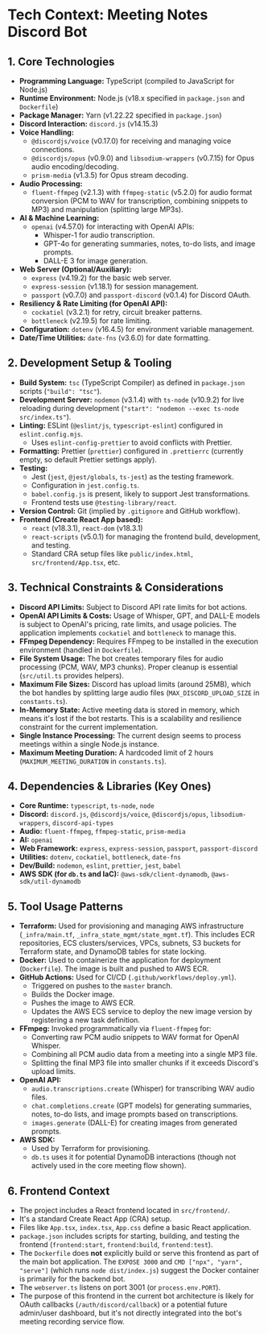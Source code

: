 # Tech Context: Meeting Notes Discord Bot

## 1. Core Technologies

*   **Programming Language:** TypeScript (compiled to JavaScript for Node.js)
*   **Runtime Environment:** Node.js (v18.x specified in `package.json` and `Dockerfile`)
*   **Package Manager:** Yarn (v1.22.22 specified in `package.json`)
*   **Discord Interaction:** `discord.js` (v14.15.3)
*   **Voice Handling:**
    *   `@discordjs/voice` (v0.17.0) for receiving and managing voice connections.
    *   `@discordjs/opus` (v0.9.0) and `libsodium-wrappers` (v0.7.15) for Opus audio encoding/decoding.
    *   `prism-media` (v1.3.5) for Opus stream decoding.
*   **Audio Processing:**
    *   `fluent-ffmpeg` (v2.1.3) with `ffmpeg-static` (v5.2.0) for audio format conversion (PCM to WAV for transcription, combining snippets to MP3) and manipulation (splitting large MP3s).
*   **AI & Machine Learning:**
    *   `openai` (v4.57.0) for interacting with OpenAI APIs:
        *   Whisper-1 for audio transcription.
        *   GPT-4o for generating summaries, notes, to-do lists, and image prompts.
        *   DALL-E 3 for image generation.
*   **Web Server (Optional/Auxiliary):**
    *   `express` (v4.19.2) for the basic web server.
    *   `express-session` (v1.18.1) for session management.
    *   `passport` (v0.7.0) and `passport-discord` (v0.1.4) for Discord OAuth.
*   **Resiliency & Rate Limiting (for OpenAI API):**
    *   `cockatiel` (v3.2.1) for retry, circuit breaker patterns.
    *   `bottleneck` (v2.19.5) for rate limiting.
*   **Configuration:** `dotenv` (v16.4.5) for environment variable management.
*   **Date/Time Utilities:** `date-fns` (v3.6.0) for date formatting.

## 2. Development Setup & Tooling

*   **Build System:** `tsc` (TypeScript Compiler) as defined in `package.json` scripts (`"build": "tsc"`).
*   **Development Server:** `nodemon` (v3.1.4) with `ts-node` (v10.9.2) for live reloading during development (`"start": "nodemon --exec ts-node src/index.ts"`).
*   **Linting:** ESLint (`@eslint/js`, `typescript-eslint`) configured in `eslint.config.mjs`.
    *   Uses `eslint-config-prettier` to avoid conflicts with Prettier.
*   **Formatting:** Prettier (`prettier`) configured in `.prettierrc` (currently empty, so default Prettier settings apply).
*   **Testing:**
    *   Jest (`jest`, `@jest/globals`, `ts-jest`) as the testing framework.
    *   Configuration in `jest.config.ts`.
    *   `babel.config.js` is present, likely to support Jest transformations.
    *   Frontend tests use `@testing-library/react`.
*   **Version Control:** Git (implied by `.gitignore` and GitHub workflow).
*   **Frontend (Create React App based):**
    *   `react` (v18.3.1), `react-dom` (v18.3.1)
    *   `react-scripts` (v5.0.1) for managing the frontend build, development, and testing.
    *   Standard CRA setup files like `public/index.html`, `src/frontend/App.tsx`, etc.

## 3. Technical Constraints & Considerations

*   **Discord API Limits:** Subject to Discord API rate limits for bot actions.
*   **OpenAI API Limits & Costs:** Usage of Whisper, GPT, and DALL-E models is subject to OpenAI's pricing, rate limits, and usage policies. The application implements `cockatiel` and `bottleneck` to manage this.
*   **FFmpeg Dependency:** Requires FFmpeg to be installed in the execution environment (handled in `Dockerfile`).
*   **File System Usage:** The bot creates temporary files for audio processing (PCM, WAV, MP3 chunks). Proper cleanup is essential (`src/util.ts` provides helpers).
*   **Maximum File Sizes:** Discord has upload limits (around 25MB), which the bot handles by splitting large audio files (`MAX_DISCORD_UPLOAD_SIZE` in `constants.ts`).
*   **In-Memory State:** Active meeting data is stored in memory, which means it's lost if the bot restarts. This is a scalability and resilience constraint for the current implementation.
*   **Single Instance Processing:** The current design seems to process meetings within a single Node.js instance.
*   **Maximum Meeting Duration:** A hardcoded limit of 2 hours (`MAXIMUM_MEETING_DURATION` in `constants.ts`).

## 4. Dependencies & Libraries (Key Ones)

*   **Core Runtime:** `typescript`, `ts-node`, `node`
*   **Discord:** `discord.js`, `@discordjs/voice`, `@discordjs/opus`, `libsodium-wrappers`, `discord-api-types`
*   **Audio:** `fluent-ffmpeg`, `ffmpeg-static`, `prism-media`
*   **AI:** `openai`
*   **Web Framework:** `express`, `express-session`, `passport`, `passport-discord`
*   **Utilities:** `dotenv`, `cockatiel`, `bottleneck`, `date-fns`
*   **Dev/Build:** `nodemon`, `eslint`, `prettier`, `jest`, `babel`
*   **AWS SDK (for `db.ts` and IaC):** `@aws-sdk/client-dynamodb`, `@aws-sdk/util-dynamodb`

## 5. Tool Usage Patterns

*   **Terraform:** Used for provisioning and managing AWS infrastructure (`_infra/main.tf`, `_infra_state_mgmt/state_mgmt.tf`). This includes ECR repositories, ECS clusters/services, VPCs, subnets, S3 buckets for Terraform state, and DynamoDB tables for state locking.
*   **Docker:** Used to containerize the application for deployment (`Dockerfile`). The image is built and pushed to AWS ECR.
*   **GitHub Actions:** Used for CI/CD (`.github/workflows/deploy.yml`).
    *   Triggered on pushes to the `master` branch.
    *   Builds the Docker image.
    *   Pushes the image to AWS ECR.
    *   Updates the AWS ECS service to deploy the new image version by registering a new task definition.
*   **FFmpeg:** Invoked programmatically via `fluent-ffmpeg` for:
    *   Converting raw PCM audio snippets to WAV format for OpenAI Whisper.
    *   Combining all PCM audio data from a meeting into a single MP3 file.
    *   Splitting the final MP3 file into smaller chunks if it exceeds Discord's upload limits.
*   **OpenAI API:**
    *   `audio.transcriptions.create` (Whisper) for transcribing WAV audio files.
    *   `chat.completions.create` (GPT models) for generating summaries, notes, to-do lists, and image prompts based on transcriptions.
    *   `images.generate` (DALL-E) for creating images from generated prompts.
*   **AWS SDK:**
    *   Used by Terraform for provisioning.
    *   `db.ts` uses it for potential DynamoDB interactions (though not actively used in the core meeting flow shown).

## 6. Frontend Context

*   The project includes a React frontend located in `src/frontend/`.
*   It's a standard Create React App (CRA) setup.
*   Files like `App.tsx`, `index.tsx`, `App.css` define a basic React application.
*   `package.json` includes scripts for starting, building, and testing the frontend (`frontend:start`, `frontend:build`, `frontend:test`).
*   The `Dockerfile` does **not** explicitly build or serve this frontend as part of the main bot application. The `EXPOSE 3000` and `CMD ["npx", "yarn", "serve"]` (which runs `node dist/index.js`) suggest the Docker container is primarily for the backend bot.
*   The `webserver.ts` listens on port 3001 (or `process.env.PORT`).
*   The purpose of this frontend in the current bot architecture is likely for OAuth callbacks (`/auth/discord/callback`) or a potential future admin/user dashboard, but it's not directly integrated into the bot's meeting recording service flow.
